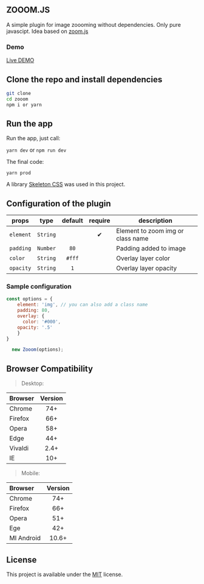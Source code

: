 ## ZOOOM.JS
A simple plugin for image zoooming without dependencies. Only pure javascipt. 
Idea based on [zoom.js](https://github.com/fat/zoom.js)

### Demo

[Live DEMO](https://tomik23.github.io/zooom.js/)

## Clone the repo and install dependencies
```bash
git clone 
cd zooom
npm i or yarn
```

## Run the app
Run the app, just call:

```yarn dev``` or ```npm run dev```

The final code:

```yarn prod```

A library [Skeleton CSS](https://github.com/dhg/Skeleton) was used in this project.

## Configuration of the plugin

props | type | default | require | description
---- | :-------: | :-------: | :--------: | -----------
`element` | `String` |  | ✔ | Element to zoom img or class name
`padding` | `Number` | `80` |  | Padding added to image
`color` | `String` | `#fff` | | Overlay layer color
`opacity` | `String` | `1` |  | Overlay layer opacity

### Sample configuration
```javascript
const options = {
    element: 'img', // you can also add a class name
    padding: 80,
    overlay: {
      color: '#000',
    opacity: '.5'
    }
}

  new Zooom(options);
```

## Browser Compatibility

>Desktop:

| Browser | Version |
| :---- | :-------: |
| Chrome | 74+ |
| Firefox | 66+ |
| Opera | 58+ |
| Edge | 44+ |
| Vivaldi | 2.4+ |
| IE | 10+ |

>Mobile:

| Browser | Version |
| :---- | :-------: |
| Chrome | 74+ |
| Firefox | 66+ |
| Opera | 51+ |
| Ege | 42+ |
| MI Android | 10.6+ |

## License
This project is available under the [MIT](https://opensource.org/licenses/mit-license.php) license.